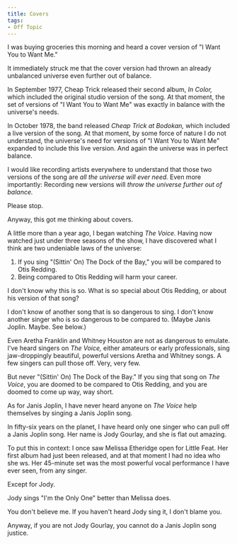 ```yaml
---
title: Covers
tags:
- Off Topic
---
```


I was buying groceries this morning
and heard a cover version
of "I Want You to Want Me."

It immediately struck me
that the cover version had thrown
an already unbalanced universe
even further out of balance.

In September 1977,
Cheap Trick released their second album,
*In Color,*
which included the original studio version of the song.
At that moment,
the set of versions of "I Want You to Want Me"
was exactly in balance with the universe's needs.

In October 1978,
the band released *Cheap Trick at Bodokan,*
which included a live version of the song.
At that moment,
by some force of nature I do not understand,
the universe's need for versions of "I Want You to Want Me"
expanded to include this live version.
And again the universe was in perfect balance.

I would like recording artists everywhere
to understand that those two versions of the song
are *all the universe will ever need.*
Even more importantly:
Recording new versions will
*throw the universe further out of balance.*

Please stop.

Anyway,
this got me thinking about covers.

A little more than a year ago,
I began watching *The Voice.*
Having now watched just under three seasons of the show,
I have discovered what I think
are two undeniable laws of the universe:

1.  If you sing "(Sittin' On) The Dock of the Bay,"
    you will be compared to Otis Redding.
1.  Being compared to Otis Redding
    will harm your career.

I don't know why this is so.
What is so special about Otis Redding,
or about his version of that song?

I don't know of another song that is so dangerous to sing.
I don't know another singer
who is so dangerous to be compared to.
(Maybe Janis Joplin. Maybe. See below.)

Even Aretha Franklin and Whitney Houston
are not as dangerous to emulate.
I've heard singers on *The Voice,*
either amateurs or early professionals,
sing jaw-droppingly beautiful, powerful versions
Aretha and Whitney songs.
A few singers can pull those off.
Very, very few.

But never "(Sittin' On) The Dock of the Bay."
If you sing that song on *The Voice*,
you are doomed to be compared to Otis Redding,
and you are doomed to come up way, way short.

As for Janis Joplin,
I have never heard anyone on *The Voice*
help themselves by singing a Janis Joplin song.

In fifty-six years on the planet,
I have heard only one singer
who can pull off a Janis Joplin song.
Her name is Jody Gourlay,
and she is flat out amazing.

To put this in context:
I once saw Melissa Etheridge open for Little Feat.
Her first album had just been released,
and at that moment
I had no idea who she ws.
Her 45-minute set was the most
powerful vocal performance I have ever seen,
from any singer.

Except for Jody.

Jody sings "I'm the Only One"
better than Melissa does.

You don't believe me.
If you haven't heard Jody sing it,
I don't blame you.

Anyway,
if you are not Jody Gourlay,
you cannot do a Janis Joplin song justice.
